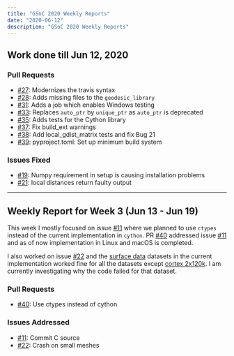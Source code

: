```yaml
---
title: "GSoC 2020 Weekly Reports"
date: "2020-06-12"
description: "GSoC 2020 Weekly Reports"
---
```


## Work done till Jun 12, 2020

### Pull Requests

- [#27](https://github.com/the-virtual-brain/tvb-gdist/pull/27): Modernizes the travis syntax
- [#28](https://github.com/the-virtual-brain/tvb-gdist/pull/28): Adds missing files to the `geodesic_library`
- [#31](https://github.com/the-virtual-brain/tvb-gdist/pull/31): Adds a job which enables Windows testing
- [#33](https://github.com/the-virtual-brain/tvb-gdist/pull/33): Replaces `auto_ptr` by `unique_ptr` as `auto_ptr` is deprecated
- [#35](https://github.com/the-virtual-brain/tvb-gdist/pull/35): Adds tests for the Cython library
- [#37](https://github.com/the-virtual-brain/tvb-gdist/pull/37): Fix build_ext warnings
- [#38](https://github.com/the-virtual-brain/tvb-gdist/pull/38): Add local_gdist_matrix tests and fix Bug 21
- [#39](https://github.com/the-virtual-brain/tvb-gdist/pull/39): pyproject.toml: Set up minimum build system

### Issues Fixed

- [#19](https://github.com/the-virtual-brain/tvb-gdist/issues/19): Numpy requirement in setup is causing installation problems
- [#21](https://github.com/the-virtual-brain/tvb-gdist/issues/21): local distances return faulty output
---

## Weekly Report for Week 3 (Jun 13 - Jun 19)

This week I mostly focused on issue [#11](https://github.com/the-virtual-brain/tvb-gdist/issues/11) where we planned to use `ctypes`
instead of the current implementation in `cython`. PR [#40](https://github.com/the-virtual-brain/tvb-gdist/pull/40) addressed issue [#11](https://github.com/the-virtual-brain/tvb-gdist/issues/11) and as of now implementation
in Linux and macOS is completed.

I also worked on issue [#22](https://github.com/the-virtual-brain/tvb-gdist/issues/22) and the [surface data](https://github.com/the-virtual-brain/tvb-data/blob/master/tvb_data/surfaceData/) datasets in the current
implementation worked fine for all the datasets except [cortex 2x120k](https://github.com/the-virtual-brain/tvb-gdist/issues/41). I am currently
investigating why the code failed for that dataset.

### Pull Requests

- [#40](https://github.com/the-virtual-brain/tvb-gdist/pull/40): Use ctypes instead of cython

### Issues Addressed

- [#11](https://github.com/the-virtual-brain/tvb-gdist/issues/11): Commit C source
- [#22](https://github.com/the-virtual-brain/tvb-gdist/issues/22): Crash on small meshes
